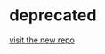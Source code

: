 # deprecated
[visit the new repo](https://github.com/encarbassot/linux-config/tree/master/fish/fishfetch)
